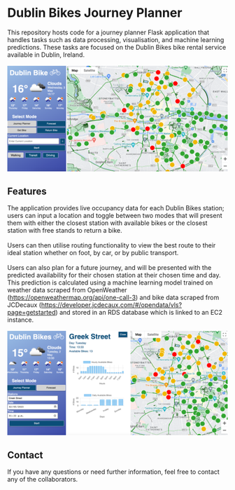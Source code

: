 # Dublin Bikes Journey Planner
This repository hosts code for a journey planner Flask application that handles tasks such as data processing, visualisation, and machine learning predictions. These tasks are focused on the Dublin Bikes bike rental service available in Dublin, Ireland.<br><br>![Application UI](db.png)
## Features
The application provides live occupancy data for each Dublin Bikes station; users can input a location and toggle between two modes that will present them with either the closest station with available bikes or the closest station with free stands to return a bike.<br><br>Users can then utilise routing functionality to view the best route to their ideal station whether on foot, by car, or by public transport.<br><br>Users can also plan for a future journey, and will be presented with the predicted availability for their chosen station at their chosen time and day. This prediction is calculated using a machine learning model trained on weather data scraped from OpenWeather (https://openweathermap.org/api/one-call-3) and bike data scraped from JCDecaux (https://developer.jcdecaux.com/#/opendata/vls?page=getstarted) and stored in an RDS database which is linked to an EC2 instance.<br><br>![Prediction Chart UI](db_charts.png)
## Contact
If you have any questions or need further information, feel free to contact any of the collaborators.



